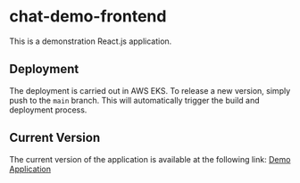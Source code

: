 # chat-demo-frontend

This is a demonstration React.js application.

## Deployment

The deployment is carried out in AWS EKS. To release a new version, simply push to the `main` branch. This will automatically trigger the build and deployment process.

## Current Version

The current version of the application is available at the following link:
[Demo Application](http://a48ccd0efc283442290669d6a5325a17-779552031.us-east-1.elb.amazonaws.com/)
